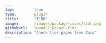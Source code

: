 ```yaml
---
top:         true
type:        plugin
title:       "TLDR"
image:       /images/package-icons/tldr.png
githuburl:   twang2218/zazu-tldr
description: "Check tldr pages from Zazu"
---
```

